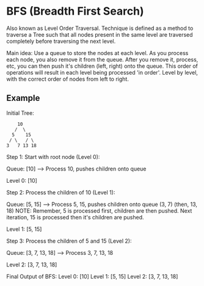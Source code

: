 # BFS (Breadth First Search)
Also known as Level Order Traversal. Technique is defined as a method to traverse a Tree such that all nodes present in the same level are traversed completely before traversing the next level. 

Main idea: Use a queue to store the nodes at each level. As you process each node, you also remove it from the queue. After you remove it, process, etc, you can then push it's children (left, right) onto the queue. This order of operations will result in each level being processed 'in order'. Level by level, with the correct order of nodes from left to right. 

## Example
Initial Tree:

        10
       /  \
      5    15
     / \   / \
    3   7 13 18


Step 1: Start with root node (Level 0):

Queue: [10]  --> Process 10, pushes children onto queue

Level 0: [10]

Step 2: Process the children of 10 (Level 1):

Queue: [5, 15]  --> Process 5, 15, pushes children onto queue (3, 7) (then, 13, 18)
    NOTE: Remember, 5 is processed first, children are then pushed. Next iteration, 15 is processed then it's children are pushed.

Level 1: [5, 15]

Step 3: Process the children of 5 and 15 (Level 2):

Queue: [3, 7, 13, 18]  --> Process 3, 7, 13, 18

Level 2: [3, 7, 13, 18]


Final Output of BFS:
Level 0: [10]
Level 1: [5, 15]
Level 2: [3, 7, 13, 18]

